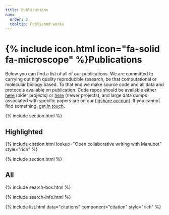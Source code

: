 ```yaml
---
title: Publications
nav:
  order: 2
  tooltip: Published works
---
```


# {% include icon.html icon="fa-solid fa-microscope" %}Publications

Below you can find a list of all of our publications. We are committed to carrying out high quality reproducible research, be that computational or molecular biology based. To that end we make source code and all data and protocols available on publication. Code repos should be available either [here](gitlab.unimelb.edu.au/igr-lab) (older projects) or [here](gitlab.svi.edu.au/igr-lab) (newer projects), and large data dumps associated with specific papers are on our [figshare account](https://figshare.unimelb.edu.au/authors/IRENE_GALLEGO_ROMERO/4359202). If you cannot find something, [get in touch](contact). 

{% include section.html %}

## Highlighted

{% include citation.html lookup="Open collaborative writing with Manubot" style="rich" %}

{% include section.html %}

## All

{% include search-box.html %}

{% include search-info.html %}

{% include list.html data="citations" component="citation" style="rich" %}
